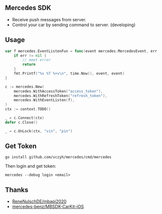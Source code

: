## Mercedes SDK

- Receive push messages from server.
- Control your car by sending command to server. (developing)


## Usage

```go
var f mercedes.EventListenFun = func(event mercedes.MercedesEvent, err error) {
    if err != nil {
        // meet error 
        return
    }
    fmt.Printf("%s %T %+v\n", time.Now(), event, event)
}

c := mercedes.New(
    mercedes.WithAccessToken("access_token"),
    mercedes.WithRefreshToken("refresh_token"),
    mercedes.WithEventListen(f),
)
ctx := context.TODO()

_ = c.Connect(ctx)
defer c.Close()

_ = c.UnLock(ctx, "vin", "pin")
```

## Get Token

```shell
go install github.com/vczyh/mercedes/cmd/mercedes
```

Then login and get token:

```shell
mercedes --debug login <email>
```

## Thanks 

- [ReneNulschDE/mbapi2020](https://github.com/ReneNulschDE/mbapi2020)
- [mercedes-benz/MBSDK-CarKit-iOS](https://github.com/mercedes-benz/MBSDK-CarKit-iOS)